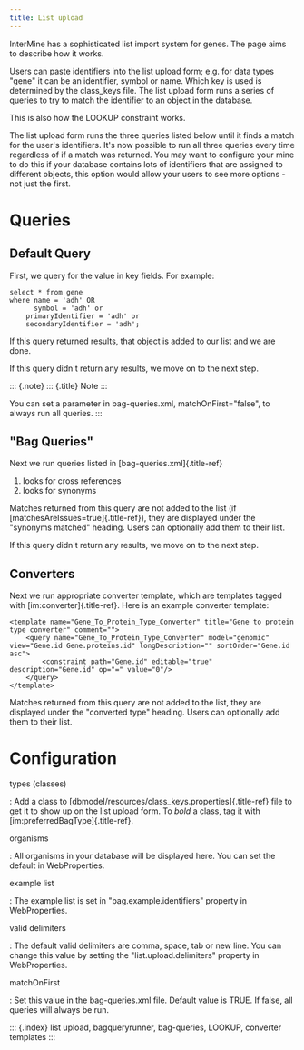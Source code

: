 ```yaml
---
title: List upload
---
```


InterMine has a sophisticated list import system for genes. The page
aims to describe how it works.

Users can paste identifiers into the list upload form; e.g. for data
types \"gene\" it can be an identifier, symbol or name. Which key is
used is determined by the class_keys file. The list upload form runs a
series of queries to try to match the identifier to an object in the
database.

This is also how the LOOKUP constraint works.

The list upload form runs the three queries listed below until it finds
a match for the user\'s identifiers. It\'s now possible to run all three
queries every time regardless of if a match was returned. You may want
to configure your mine to do this if your database contains lots of
identifiers that are assigned to different objects, this option would
allow your users to see more options - not just the first.

Queries
=======

Default Query
-------------

First, we query for the value in key fields. For example:

``` {.sql}
select * from gene 
where name = 'adh' OR 
      symbol = 'adh' or 
    primaryIdentifier = 'adh' or 
    secondaryIdentifier = 'adh';
```

If this query returned results, that object is added to our list and we
are done.

If this query didn\'t return any results, we move on to the next step.

::: {.note}
::: {.title}
Note
:::

You can set a parameter in bag-queries.xml, matchOnFirst=\"false\", to
always run all queries.
:::

\"Bag Queries\"
---------------

Next we run queries listed in [bag-queries.xml]{.title-ref}

1.  looks for cross references
2.  looks for synonyms

Matches returned from this query are not added to the list (if
[matchesAreIssues=true]{.title-ref}), they are displayed under the
\"synonyms matched\" heading. Users can optionally add them to their
list.

If this query didn\'t return any results, we move on to the next step.

Converters
----------

Next we run appropriate converter template, which are templates tagged
with [im:converter]{.title-ref}. Here is an example converter template:

``` {.xml}
<template name="Gene_To_Protein_Type_Converter" title="Gene to protein type converter" comment="">
    <query name="Gene_To_Protein_Type_Converter" model="genomic" view="Gene.id Gene.proteins.id" longDescription="" sortOrder="Gene.id asc">
        <constraint path="Gene.id" editable="true" description="Gene.id" op="=" value="0"/>
    </query>
</template>
```

Matches returned from this query are not added to the list, they are
displayed under the \"converted type\" heading. Users can optionally add
them to their list.

Configuration
=============

types (classes)

:   Add a class to [dbmodel/resources/class_keys.properties]{.title-ref}
    file to get it to show up on the list upload form. To *bold* a
    class, tag it with [im:preferredBagType]{.title-ref}.

organisms

:   All organisms in your database will be displayed here. You can set
    the default in WebProperties.

example list

:   The example list is set in \"bag.example.identifiers\" property in
    WebProperties.

valid delimiters

:   The default valid delimiters are comma, space, tab or new line. You
    can change this value by setting the \"list.upload.delimiters\"
    property in WebProperties.

matchOnFirst

:   Set this value in the bag-queries.xml file. Default value is TRUE.
    If false, all queries will always be run.

::: {.index}
list upload, bagqueryrunner, bag-queries, LOOKUP, converter templates
:::
